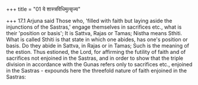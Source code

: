 +++
title = "01 ये शास्त्रविधिमुत्सृज्य"

+++
17.1 Arjuna said Those who, 'filled with faith but laying aside the injunctions of the Sastras,' engage themselves in sacrifices etc., what is their 'position or basis'; It is Sattva, Rajas or Tamas; Nistha means Sthiti. What is called Sthiti is that state in which one abides, has one's position or basis. Do they abide in Sattva, in Rajas or in Tamas;
Such is the meaning of the estion. Thus estioned, the Lord, for affirming the futility of faith and of sacrifices not enjoined in the Sastras, and in order to show that the triple division in accordance with the Gunas refers only to sacrifices etc., enjoined in the Sastras -
expounds here the threefold nature of faith enjoined in the Sastras:
